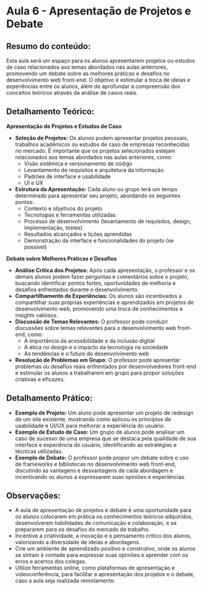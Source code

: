 # Aula 6 - Apresentação de Projetos e Debate

## Resumo do conteúdo:
Esta aula será um espaço para os alunos apresentarem projetos ou estudos de caso relacionados aos temas abordados nas aulas anteriores, promovendo um debate sobre as melhores práticas e desafios no desenvolvimento web front-end. O objetivo é estimular a troca de ideias e experiências entre os alunos, além de aprofundar a compreensão dos conceitos teóricos através da análise de casos reais.

## Detalhamento Teórico:

**Apresentação de Projetos e Estudos de Caso**

* **Seleção de Projetos:** Os alunos podem apresentar projetos pessoais, trabalhos acadêmicos ou estudos de caso de empresas reconhecidas no mercado. É importante que os projetos selecionados estejam relacionados aos temas abordados nas aulas anteriores, como:
    * Visão sistêmica e versionamento de código
    * Levantamento de requisitos e arquitetura da informação
    * Padrões de interface e usabilidade
    * UI e UX
* **Estrutura da Apresentação:** Cada aluno ou grupo terá um tempo determinado para apresentar seu projeto, abordando os seguintes pontos:
    * Contexto e objetivos do projeto
    * Tecnologias e ferramentas utilizadas
    * Processo de desenvolvimento (levantamento de requisitos, design, implementação, testes)
    * Resultados alcançados e lições aprendidas
    * Demonstração da interface e funcionalidades do projeto (se possível)

**Debate sobre Melhores Práticas e Desafios**

* **Análise Crítica dos Projetos:** Após cada apresentação, o professor e os demais alunos podem fazer perguntas e comentários sobre o projeto, buscando identificar pontos fortes, oportunidades de melhoria e desafios enfrentados durante o desenvolvimento.
* **Compartilhamento de Experiências:** Os alunos são incentivados a compartilhar suas próprias experiências e aprendizados em projetos de desenvolvimento web, promovendo uma troca de conhecimentos e insights valiosos.
* **Discussão de Temas Relevantes:** O professor pode conduzir discussões sobre temas relevantes para o desenvolvimento web front-end, como:
    * A importância da acessibilidade e da inclusão digital
    * A ética no design e o impacto da tecnologia na sociedade
    * As tendências e o futuro do desenvolvimento web
* **Resolução de Problemas em Grupo:** O professor pode apresentar problemas ou desafios reais enfrentados por desenvolvedores front-end e estimular os alunos a trabalharem em grupo para propor soluções criativas e eficazes.

## Detalhamento Prático:

* **Exemplo de Projeto:** Um aluno pode apresentar um projeto de redesign de um site existente, mostrando como aplicou os princípios de usabilidade e UI/UX para melhorar a experiência do usuário.
* **Exemplo de Estudo de Caso:** Um grupo de alunos pode analisar um caso de sucesso de uma empresa que se destaca pela qualidade de sua interface e experiência do usuário, identificando as estratégias e técnicas utilizadas.
* **Exemplo de Debate:** O professor pode propor um debate sobre o uso de frameworks e bibliotecas no desenvolvimento web front-end, discutindo as vantagens e desvantagens de cada abordagem e incentivando os alunos a expressarem suas opiniões e experiências.

## Observações:

* A aula de apresentação de projetos e debate é uma oportunidade para os alunos colocarem em prática os conhecimentos teóricos adquiridos, desenvolverem habilidades de comunicação e colaboração, e se prepararem para os desafios do mercado de trabalho.
* Incentive a criatividade, a inovação e o pensamento crítico dos alunos, valorizando a diversidade de ideias e abordagens.
* Crie um ambiente de aprendizado positivo e construtivo, onde os alunos se sintam à vontade para expressar suas opiniões e aprender com os erros e acertos dos colegas.
* Utilize ferramentas online, como plataformas de apresentação e videoconferência, para facilitar a apresentação dos projetos e o debate, caso a aula seja realizada remotamente.

